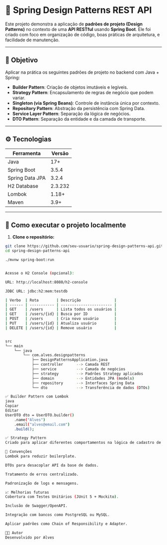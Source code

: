 # 🧩 Spring Design Patterns REST API

Este projeto demonstra a aplicação de **padrões de projeto (Design Patterns)** no contexto de uma **API RESTful** usando **Spring Boot**. Ele foi criado com foco em organização de código, boas práticas de arquitetura, e facilidade de manutenção.

---

## 🎯 Objetivo

Aplicar na prática os seguintes padrões de projeto no backend com Java + Spring:

- **Builder Pattern**: Criação de objetos imutáveis e legíveis.
- **Strategy Pattern**: Encapsulamento de regras de negócio que podem variar.
- **Singleton (via Spring Beans)**: Controle de instância única por contexto.
- **Repository Pattern**: Abstração da persistência com Spring Data.
- **Service Layer Pattern**: Separação da lógica de negócios.
- **DTO Pattern**: Separação da entidade e da camada de transporte.

---

## ⚙️ Tecnologias

| Ferramenta         | Versão        |
|--------------------|---------------|
| Java               | 17+           |
| Spring Boot        | 3.5.4         |
| Spring Data JPA    | 3.2.4         |
| H2 Database        | 2.3.232       |
| Lombok             | 1.18+         |
| Maven              | 3.9+          |

---

## 🧪 Como executar o projeto localmente

1. **Clone o repositório:**

```bash
git clone https://github.com/seu-usuario/spring-design-patterns-api.git
cd spring-design-patterns-api

./mvnw spring-boot:run


Acesse o H2 Console (opcional):

URL: http://localhost:8080/h2-console

JDBC URL: jdbc:h2:mem:testdb

| Verbo  | Rota        | Descrição               |
| ------ | ----------- | ----------------------- |
| GET    | /users      | Lista todos os usuários |
| GET    | /users/{id} | Busca por ID            |
| POST   | /users      | Cria novo usuário       |
| PUT    | /users/{id} | Atualiza usuário        |
| DELETE | /users/{id} | Remove usuário          |


src
└── main
    └── java
        └── com.alves.designpatterns
            ├── DesignPatternsApplication.java
            ├── controller      --> Camada REST
            ├── service         --> Camada de negócios
            ├── strategy        --> Padrões Strategy aplicados
            ├── domain          --> Entidades JPA (models)
            ├── repository      --> Interfaces Spring Data
            └── dto             --> Transferência de dados (DTOs)

✅ Builder Pattern com Lombok
java
Copiar
Editar
UserDTO dto = UserDTO.builder()
    .name("Alves")
    .email("alves@email.com")
    .build();

✅ Strategy Pattern
Criado para aplicar diferentes comportamentos na lógica de cadastro de usuários, usando uma interface UserRegistrationStrategy.

🧼 Convenções
Lombok para reduzir boilerplate.

DTOs para desacoplar API da base de dados.

Tratamento de erros centralizado.

Padronização de logs e mensagens.

📈 Melhorias futuras
Cobertura com Testes Unitários (JUnit 5 + Mockito).

Inclusão de Swagger/OpenAPI.

Integração com bancos como PostgreSQL ou MySQL.

Aplicar padrões como Chain of Responsibility e Adapter.

🧑‍💻 Autor
Desenvolvido por Alves